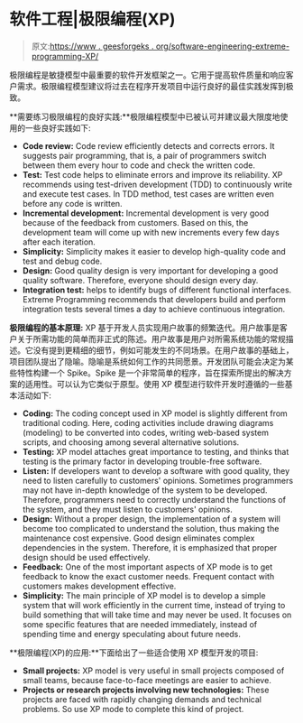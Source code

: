 # 软件工程|极限编程(XP)

> 原文:[https://www . geesforgeks . org/software-engineering-extreme-programming-XP/](https://www.geeksforgeeks.org/software-engineering-extreme-programming-xp/)

极限编程是敏捷模型中最重要的软件开发框架之一。它用于提高软件质量和响应客户需求。极限编程模型建议将过去在程序开发项目中运行良好的最佳实践发挥到极致。

**需要练习极限编程的良好实践:**极限编程模型中已被认可并建议最大限度地使用的一些良好实践如下:

*   **Code review:** Code review efficiently detects and corrects errors. It suggests pair programming, that is, a pair of programmers switch between them every hour to code and check the written code.
*   **Test:** Test code helps to eliminate errors and improve its reliability. XP recommends using test-driven development (TDD) to continuously write and execute test cases. In TDD method, test cases are written even before any code is written.
*   **Incremental development:** Incremental development is very good because of the feedback from customers. Based on this, the development team will come up with new increments every few days after each iteration.
*   **Simplicity:** Simplicity makes it easier to develop high-quality code and test and debug code.
*   **Design:** Good quality design is very important for developing a good quality software. Therefore, everyone should design every day.
*   **Integration test:** helps to identify bugs of different functional interfaces. Extreme Programming recommends that developers build and perform integration tests several times a day to achieve continuous integration.

**极限编程的基本原理:** XP 基于开发人员实现用户故事的频繁迭代。用户故事是客户关于所需功能的简单而非正式的陈述。用户故事是用户对所需系统功能的常规描述。它没有提到更精细的细节，例如可能发生的不同场景。在用户故事的基础上，项目团队提出了隐喻。隐喻是系统如何工作的共同愿景。开发团队可能会决定为某些特性构建一个 Spike。Spike 是一个非常简单的程序，旨在探索所提出的解决方案的适用性。可以认为它类似于原型。使用 XP 模型进行软件开发时遵循的一些基本活动如下:

*   **Coding:** The coding concept used in XP model is slightly different from traditional coding. Here, coding activities include drawing diagrams (modeling) to be converted into codes, writing web-based system scripts, and choosing among several alternative solutions.
*   **Testing:** XP model attaches great importance to testing, and thinks that testing is the primary factor in developing trouble-free software.
*   **Listen:** If developers want to develop a software with good quality, they need to listen carefully to customers' opinions. Sometimes programmers may not have in-depth knowledge of the system to be developed. Therefore, programmers need to correctly understand the functions of the system, and they must listen to customers' opinions.
*   **Design:** Without a proper design, the implementation of a system will become too complicated to understand the solution, thus making the maintenance cost expensive. Good design eliminates complex dependencies in the system. Therefore, it is emphasized that proper design should be used effectively.
*   **Feedback:** One of the most important aspects of XP mode is to get feedback to know the exact customer needs. Frequent contact with customers makes development effective.
*   **Simplicity:** The main principle of XP model is to develop a simple system that will work efficiently in the current time, instead of trying to build something that will take time and may never be used. It focuses on some specific features that are needed immediately, instead of spending time and energy speculating about future needs.

**极限编程(XP)的应用:**下面给出了一些适合使用 XP 模型开发的项目:

*   **Small projects:** XP model is very useful in small projects composed of small teams, because face-to-face meetings are easier to achieve.
*   **Projects or research projects involving new technologies:** These projects are faced with rapidly changing demands and technical problems. So use XP mode to complete this kind of project.